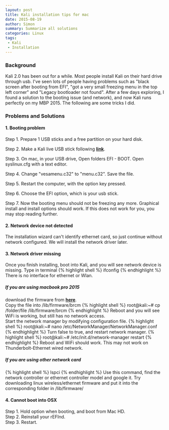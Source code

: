 ```yaml
---
layout: post
title: Kali installation tips for mac
date: 2015-08-19 
author: Simon
summary: Summarize all solutions
categories: Linux
tags: 
 - Kali
 - Installation
---
```


### Background 
Kali 2.0 has been out for a while. Most people install Kali on their hard drive through usb. I've seen lots of people having problems such as "black screen after booting from EFI", "got a very small freezing menu in the top left corner" and "Legacy bootloader not found". After a few days exploring, I found a solution to the booting issue (and network), and now Kali runs perfectly on my MBP 2015. The following are some tricks I did.

### Problems and Solutions 


#### 1. Booting problem

Step 1. Prepare 1 USB sticks and a free partition on your hard disk. 
     
Step 2. Make a Kali live USB stick following [**link**](http://docs.kali.org/downloading/kali-linux-live-usb-install).    
 
Step 3. On mac, in your USB drive, Open folders EFI - BOOT. Open syslinux.cfg with a text editor. 
 
Step 4. Change "vesamenu.c32" to "menu.c32". Save the file.     
 
Step 5. Restart the computer, with the option key pressed.     
 
Step 6. Choose the EFI option, which is your usb stick.        
 
Step 7. Now the booting menu should not be freezing any more. Graphical install and install options should work. If this does not work for you, you may stop reading further.  


#### 2. Network device not detected

The installation wizard can't identify ethernet card, so just continue without network configured. We will install the network driver later. 


#### 3. Network driver missing

Once you finish installing, boot into Kali, and you will see network device is missing. Type in terminal
{% highlight shell %}
ifconfig
{% endhighlight %}
There is no interface for ethernet or Wlan. 

##### If you are using macbook pro 2015

download the firmware from [**here**](https://git.kernel.org/cgit/linux/kernel/git/firmware/linux-firmware.git/plain/brcm/brcmfmac43602-pcie.bin).  
Copy the file into /lib/firmware/brcm
{% highlight shell %}
root@kali:~# cp /folder/file /lib/firmware/brcm
{% endhighlight %}
Reboot and you will see WiFi is working, but still has no network access.   
Start the network manager by modifying configuration file.
{% highlight shell %}
root@kali:~# nano /etc/NetworkManager/NetworkManager.conf
{% endhighlight %}
Turn false to true, and restart network manager.
{% highlight shell %}
root@kali:~# /etc/init.d/network-manager restart
{% endhighlight %}
Reboot and WiFi should work. This may not work on Thunderbolt-Ethernet wired network.

##### If you are using other network card
{% highlight shell %}
lspci
{% endhighlight %}
Use this command, find the network controller or ethernet controller model and google it. Try downloading linux wireless/ethernet firmware and put it into the corresponding folder in /lib/firmware/


#### 4. Cannot boot into OSX
Step 1. Hold option when booting, and boot from Mac HD.     
Step 2. Reinstall your rEFInd.  
Step 3. Restart.
